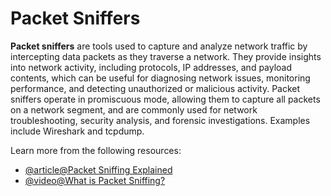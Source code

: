 # Packet Sniffers

**Packet sniffers** are tools used to capture and analyze network traffic by intercepting data packets as they traverse a network. They provide insights into network activity, including protocols, IP addresses, and payload contents, which can be useful for diagnosing network issues, monitoring performance, and detecting unauthorized or malicious activity. Packet sniffers operate in promiscuous mode, allowing them to capture all packets on a network segment, and are commonly used for network troubleshooting, security analysis, and forensic investigations. Examples include Wireshark and tcpdump.

Learn more from the following resources:

- [@article@Packet Sniffing Explained](https://www.avast.com/c-packet-sniffing)
- [@video@What is Packet Sniffing?](https://www.youtube.com/watch?v=5oioSbgBQ8I)
